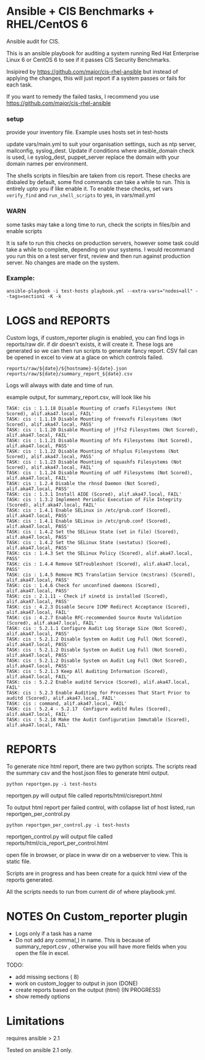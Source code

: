 # Ansible + CIS Benchmarks + RHEL/CentOS 6

Ansible audit for CIS.

This is an ansible playbook for auditing a system running Red Hat Enterprise Linux 6 or CentOS 6  to see if it passes CIS Security Benchmarks.

Insipired by https://github.com/major/cis-rhel-ansible but instead of applying the changes, this will just report if a system passes or fails for each task.

If you want to remedy the failed tasks, I recommend you use https://github.com/major/cis-rhel-ansible

### setup
provide your inventory file.  Example uses hosts set in test-hosts

update vars/main.yml to suit your organisation settings, such as ntp server, mailconfig, syslog_dest. Update if conditions where ansible_domain check is used, i.e  syslog_dest, puppet_server replace the domain with your domain names per environment.


The shells scripts in files/bin are taken from cis report.  These checks are disbaled by default, some find commands can take a while to run.  This is entirely upto you if like enable it.
To enable these checks, set vars `verify_find` and `run_shell_scripts` to  yes, in vars/mail.yml

### WARN
some tasks may take a long time to run, check the scripts in files/bin and enable scripts

It is safe to run this checks on production servers, however some task could take a while to complete, depending on your systems.  I would recommand you run this on a test server first, review and then run against production server. No changes are made on the system.  

### Example:
```
ansible-playbook -i test-hosts playbook.yml --extra-vars="nodes=all" --tags=section1 -K -k

```

# LOGS and REPORTS

Custom logs, if custom_reporter plugin is enabled, you can find logs in reports/raw dir.  if dir doesn't exists, it will create it. These logs are generated so we can then run scripts to generate fancy report. CSV fail can be opened in excel to view at a glace on which controls failed.

```
reports/raw/${date}/${hostname}-${date}.json
reports/raw/${date}/summary_report_${date}.csv
```

Logs will always with date and time of run.

example output, for summary_report.csv, will look like his

```
TASK: cis : 1.1.18 Disable Mounting of cramfs Filesystems (Not Scored), alif.aka47.local, FAIL'
TASK: cis : 1.1.19 Disable Mounting of freevxfs Filesystems (Not Scored), alif.aka47.local, PASS'
TASK: cis : 1.1.20 Disable Mounting of jffs2 Filesystems (Not Scored), alif.aka47.local, FAIL'
TASK: cis : 1.1.21 Disable Mounting of hfs Filesystems (Not Scored), alif.aka47.local, PASS'
TASK: cis : 1.1.22 Disable Mounting of hfsplus Filesystems (Not Scored), alif.aka47.local, PASS'
TASK: cis : 1.1.23 Disable Mounting of squashfs Filesystems (Not Scored), alif.aka47.local, FAIL'
TASK: cis : 1.1.24 Disable Mounting of udf Filesystems (Not Scored), alif.aka47.local, FAIL'
TASK: cis : 1.2.4 Disable the rhnsd Daemon (Not Scored), alif.aka47.local, PASS'
TASK: cis : 1.3.1 Install AIDE (Scored), alif.aka47.local, FAIL'
TASK: cis : 1.3.2 Implement Periodic Execution of File Integrity (Scored), alif.aka47.local, FAIL'
TASK: cis : 1.4.1 Enable SELinux in /etc/grub.conf (Scored), alif.aka47.local, PASS'
TASK: cis : 1.4.1 Enable SELinux in /etc/grub.conf (Scored), alif.aka47.local, PASS'
TASK: cis : 1.4.2 Set the SELinux State (set in file) (Scored), alif.aka47.local, PASS'
TASK: cis : 1.4.2 Set the SELinux State (sestatus) (Scored), alif.aka47.local, PASS'
TASK: cis : 1.4.3 Set the SELinux Policy (Scored), alif.aka47.local, PASS'
TASK: cis : 1.4.4 Remove SETroubleshoot (Scored), alif.aka47.local, PASS'
TASK: cis : 1.4.5 Remove MCS Translation Service (mcstrans) (Scored), alif.aka47.local, PASS'
TASK: cis : 1.4.6 Check for unconfined daemons (Scored), alif.aka47.local, PASS'
TASK: cis : 2.1.11 - Check if xinetd is installed (Scored), alif.aka47.local, PASS'
TASK: cis : 4.2.3 Disable Secure ICMP Redirect Acceptance (Scored), alif.aka47.local, FAIL'
TASK: cis : 4.2.7 Enable RFC-recommended Source Route Validation (Scored), alif.aka47.local, FAIL'
TASK: cis : 5.2.1.1 Configure Audit Log Storage Size (Not Scored), alif.aka47.local, PASS'
TASK: cis : 5.2.1.2 Disable System on Audit Log Full (Not Scored), alif.aka47.local, PASS'
TASK: cis : 5.2.1.2 Disable System on Audit Log Full (Not Scored), alif.aka47.local, PASS'
TASK: cis : 5.2.1.2 Disable System on Audit Log Full (Not Scored), alif.aka47.local, PASS'
TASK: cis : 5.2.1.3 Keep All Auditing Information (Scored), alif.aka47.local, FAIL'
TASK: cis : 5.2.2 Enable auditd Service (Scored), alif.aka47.local, FAIL'
TASK: cis : 5.2.3 Enable Auditing for Processes That Start Prior to auditd (Scored), alif.aka47.local, FAIL'
TASK: cis : command, alif.aka47.local, FAIL'
TASK: cis : 5.2.4 - 5.2.17  Configure auditd Rules (Scored), alif.aka47.local, FAIL'
TASK: cis : 5.2.18 Make the Audit Configuration Immutable (Scored), alif.aka47.local, FAIL'

```

# REPORTS

To generate nice html report, there are two python scripts.  The scripts read the summary csv and the host.json files to generate html output.


```
python reportgen.py -i test-hosts 

```
reportgen.py will output file called  reports/html/cisreport.html



To output html report per failed control, with collapse list of host listed, run reportgen_per_control.py

```
python reportgen_per_control.py -i test-hosts 

```
reportgen_control.py will output file called  reports/html/cis_report_per_control.html

open file in browser, or place in www dir on a webserver to view. This is static file.

Scripts are in progress and has been create for a quick html view of the reports generated.

All the scripts needs to run from current dir of where playbook.yml.


# NOTES On Custom_reporter plugin

  - Logs only if a task has a name
  - Do not add any comma(,) in name. This is because of summary_report.csv , otherwise you will have more fields when you open the file in excel.


TODO:
  - add missing sections ( 8)
  - work on custom_logger to output in json (DONE)
  - create reports based on the output (html)  (IN PROGRESS)
  - show remedy options

# Limitations
requires ansible > 2.1

Tested on ansible 2.1 only.
